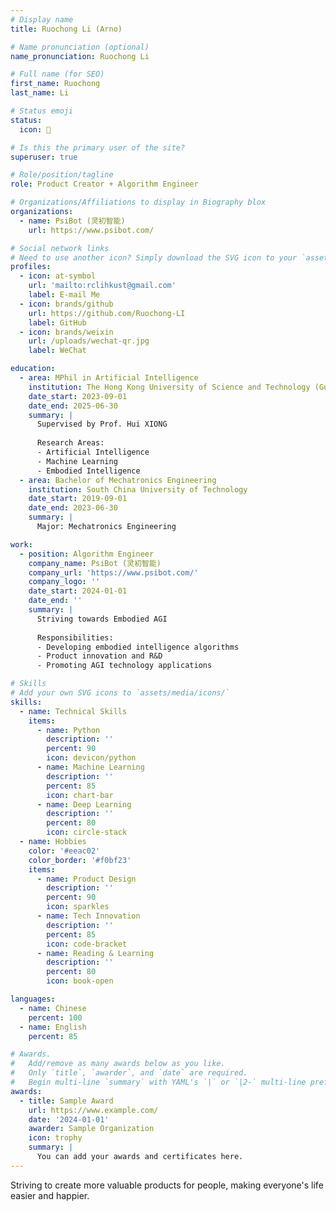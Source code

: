 ```yaml
---
# Display name
title: Ruochong Li (Arno)

# Name pronunciation (optional)
name_pronunciation: Ruochong Li

# Full name (for SEO)
first_name: Ruochong
last_name: Li

# Status emoji
status:
  icon: 🚀

# Is this the primary user of the site?
superuser: true

# Role/position/tagline
role: Product Creator + Algorithm Engineer

# Organizations/Affiliations to display in Biography blox
organizations:
  - name: PsiBot (灵初智能)
    url: https://www.psibot.com/

# Social network links
# Need to use another icon? Simply download the SVG icon to your `assets/media/icons/` folder.
profiles:
  - icon: at-symbol
    url: 'mailto:rclihkust@gmail.com'
    label: E-mail Me
  - icon: brands/github
    url: https://github.com/Ruochong-LI
    label: GitHub
  - icon: brands/weixin
    url: /uploads/wechat-qr.jpg
    label: WeChat

education:
  - area: MPhil in Artificial Intelligence
    institution: The Hong Kong University of Science and Technology (Guangzhou)
    date_start: 2023-09-01
    date_end: 2025-06-30
    summary: |
      Supervised by Prof. Hui XIONG
      
      Research Areas:
      - Artificial Intelligence
      - Machine Learning
      - Embodied Intelligence
  - area: Bachelor of Mechatronics Engineering
    institution: South China University of Technology
    date_start: 2019-09-01
    date_end: 2023-06-30
    summary: |
      Major: Mechatronics Engineering

work:
  - position: Algorithm Engineer
    company_name: PsiBot (灵初智能)
    company_url: 'https://www.psibot.com/'
    company_logo: ''
    date_start: 2024-01-01
    date_end: ''
    summary: |
      Striving towards Embodied AGI
      
      Responsibilities:
      - Developing embodied intelligence algorithms
      - Product innovation and R&D
      - Promoting AGI technology applications

# Skills
# Add your own SVG icons to `assets/media/icons/`
skills:
  - name: Technical Skills
    items:
      - name: Python
        description: ''
        percent: 90
        icon: devicon/python
      - name: Machine Learning
        description: ''
        percent: 85
        icon: chart-bar
      - name: Deep Learning
        description: ''
        percent: 80
        icon: circle-stack
  - name: Hobbies
    color: '#eeac02'
    color_border: '#f0bf23'
    items:
      - name: Product Design
        description: ''
        percent: 90
        icon: sparkles
      - name: Tech Innovation
        description: ''
        percent: 85
        icon: code-bracket
      - name: Reading & Learning
        description: ''
        percent: 80
        icon: book-open

languages:
  - name: Chinese
    percent: 100
  - name: English
    percent: 85

# Awards.
#   Add/remove as many awards below as you like.
#   Only `title`, `awarder`, and `date` are required.
#   Begin multi-line `summary` with YAML's `|` or `|2-` multi-line prefix and indent 2 spaces below.
awards:
  - title: Sample Award
    url: https://www.example.com/
    date: '2024-01-01'
    awarder: Sample Organization
    icon: trophy
    summary: |
      You can add your awards and certificates here.
---
```


Striving to create more valuable products for people, making everyone's life easier and happier.
